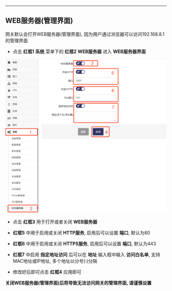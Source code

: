 ***

## WEB服务器(管理界面)

网关默认会打开WEB服务器(管理界面), 因为用户通过浏览器可以访问192.168.8.1的管理界面

- 点击 **红框1** **系统** 菜单下的 **红框2** **WEB服务器** 进入 **WEB服务器界面**

![avatar](./webs_cn.jpg) 

- 点击 **红框3** 用于打开或者关闭 **WEB服务器**

- **红框5** 中用于启用或关闭 **HTTP服务**, 启用后可以设置 **端口**, 默认为80

- **红框6** 中用于启用或关闭 **HTTPS服务**, 启用后可以设置 **端口**, 默认为443

- **红框7** 中启用 **指定地址访问** 后可以在 **地址** 输入框中输入 **访问白名单**, 支持MAC地址或IP地址, 多个地址以分号(:)分隔

- 修改好后即可点击 **红框4** 应用即可

**关闭WEB服务器(管理界面)后将导致无法访问网关的管理界面, 请谨慎设置**





